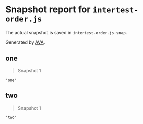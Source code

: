 # Snapshot report for `intertest-order.js`

The actual snapshot is saved in `intertest-order.js.snap`.

Generated by [AVA](https://avajs.dev).

## one

> Snapshot 1

    'one'

## two

> Snapshot 1

    'two'
